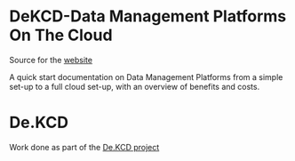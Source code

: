 # DeKCD-Data Management Platforms On The Cloud

Source for the [website](https://deKCD.github.io/DeKCD-DMOnTheCloud/)

A quick start documentation on Data Management Platforms from a simple set-up to a full cloud set-up, with an overview of benefits and costs.

# De.KCD

Work done as part of the [De.KCD project](https://datenkompetenz.cloud/)